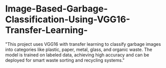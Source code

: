 # Image-Based-Garbage-Classification-Using-VGG16-Transfer-Learning-
"This project uses VGG16 with transfer learning to classify garbage images into categories like plastic, paper, metal, glass, and organic waste. The model is trained on labeled data, achieving high accuracy and can be deployed for smart waste sorting and recycling systems."
